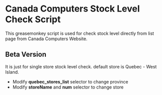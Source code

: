 # Canada Computers Stock Level Check Script
This greasemonkey script is used for check stock level directly from list page from Canada Computers Website.

## Beta Version
It is just for single store stock level check. default store is Quebec - West Island. 

- Modify **quebec_stores_list** selector to change province
- Modify **storeName** and **num** selector to change store
